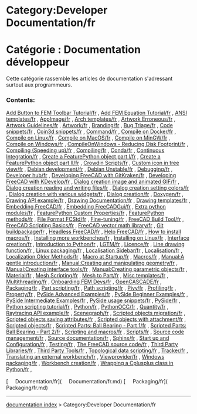 # Category:Developer Documentation/fr
# Catégorie : Documentation développeur 

Cette catégorie rassemble les articles de documentation s\'adressant surtout aux programmeurs.

### Contents:

[Add Button to FEM Toolbar Tutorial/fr](Add_Button_to_FEM_Toolbar_Tutorial/fr.md) , [Add FEM Equation Tutorial/fr](Add_FEM_Equation_Tutorial/fr.md) , [ANSI templates/fr](ANSI_templates/fr.md) , [AppImage/fr](AppImage/fr.md) , [Arch templates/fr](Arch_templates/fr.md) , [Artwork Erroneous/fr](Artwork_Erroneous/fr.md) , [Artwork Guidelines/fr](Artwork_Guidelines/fr.md) , [Artwork/fr](Artwork/fr.md) , [Branding/fr](Branding/fr.md) , [Bug Triage/fr](Bug_Triage/fr.md) , [Code snippets/fr](Code_snippets/fr.md) , [Coin3d snippets/fr](Coin3d_snippets/fr.md) , [Command/fr](Command/fr.md) , [Compile on Docker/fr](Compile_on_Docker/fr.md) , [Compile on Linux/fr](Compile_on_Linux/fr.md) , [Compile on MacOS/fr](Compile_on_MacOS/fr.md) , [Compile on MinGW/fr](Compile_on_MinGW/fr.md) , [Compile on Windows/fr](Compile_on_Windows/fr.md) , [CompileOnWindows - Reducing Disk Footprint/fr](CompileOnWindows_-_Reducing_Disk_Footprint/fr.md) , [Compiling (Speeding up)/fr](Compiling_(Speeding_up)/fr.md) , [Compiling/fr](Compiling/fr.md) , [Conda/fr](Conda/fr.md) , [Continuous Integration/fr](Continuous_Integration/fr.md) , [Create a FeaturePython object part I/fr](Create_a_FeaturePython_object_part_I/fr.md) , [Create a FeaturePython object part II/fr](Create_a_FeaturePython_object_part_II/fr.md) , [Crowdin Scripts/fr](Crowdin_Scripts/fr.md) , [Custom icon in tree view/fr](Custom_icon_in_tree_view/fr.md) , [Debian development/fr](Debian_development/fr.md) , [Debian Unstable/fr](Debian_Unstable/fr.md) , [Debugging/fr](Debugging/fr.md) , [Developer hub/fr](Developer_hub/fr.md) , [Developing FreeCAD with GitKraken/fr](Developing_FreeCAD_with_GitKraken/fr.md) , [Developing FreeCAD with KDevelop/fr](Developing_FreeCAD_with_KDevelop/fr.md) , [Dialog creation image and animated GIF/fr](Dialog_creation_image_and_animated_GIF/fr.md) , [Dialog creation reading and writing files/fr](Dialog_creation_reading_and_writing_files/fr.md) , [Dialog creation setting colors/fr](Dialog_creation_setting_colors/fr.md) , [Dialog creation with various widgets/fr](Dialog_creation_with_various_widgets/fr.md) , [Dialog creation/fr](Dialog_creation/fr.md) , [Doxygen/fr](Doxygen/fr.md) , [Drawing API example/fr](Drawing_API_example/fr.md) , [Drawing Documentation/fr](Drawing_Documentation/fr.md) , [Drawing templates/fr](Drawing_templates/fr.md) , [Embedding FreeCAD/fr](Embedding_FreeCAD/fr.md) , [Embedding FreeCADGui/fr](Embedding_FreeCADGui/fr.md) , [Extra python modules/fr](Extra_python_modules/fr.md) , [FeaturePython Custom Properties/fr](FeaturePython_Custom_Properties/fr.md) , [FeaturePython methods/fr](FeaturePython_methods/fr.md) , [File Format FCStd/fr](File_Format_FCStd/fr.md) , [Fine-tuning/fr](Fine-tuning/fr.md) , [FreeCAD Build Tool/fr](FreeCAD_Build_Tool/fr.md) , [FreeCAD Scripting Basics/fr](FreeCAD_Scripting_Basics/fr.md) , [FreeCAD vector math library/fr](FreeCAD_vector_math_library/fr.md) , [Git buildpackage/fr](Git_buildpackage/fr.md) , [Headless FreeCAD/fr](Headless_FreeCAD/fr.md) , [Help FreeCAD/fr](Help_FreeCAD/fr.md) , [How to install macros/fr](How_to_install_macros/fr.md) , [Installing more workbenches/fr](Installing_more_workbenches/fr.md) , [Installing on Linux/fr](Installing_on_Linux/fr.md) , [Interface creation/fr](Interface_creation/fr.md) , [Introduction to Python/fr](Introduction_to_Python/fr.md) , [LGTM/fr](LGTM/fr.md) , [Licence/fr](Licence/fr.md) , [Line drawing function/fr](Line_drawing_function/fr.md) , [Linux packaging/fr](Linux_packaging/fr.md) , [Localisation Sidebar/fr](Localisation_Sidebar/fr.md) , [Localisation/fr](Localisation/fr.md) , [Localization Older Methods/fr](Localization_Older_Methods/fr.md) , [Macro at Startup/fr](Macro_at_Startup/fr.md) , [Macros/fr](Macros/fr.md) , [Manual:A gentle introduction/fr](Manual:A_gentle_introduction/fr.md) , [Manual:Creating and manipulating geometry/fr](Manual:Creating_and_manipulating_geometry/fr.md) , [Manual:Creating interface tools/fr](Manual:Creating_interface_tools/fr.md) , [Manual:Creating parametric objects/fr](Manual:Creating_parametric_objects/fr.md) , [Material/fr](Material/fr.md) , [Mesh Scripting/fr](Mesh_Scripting/fr.md) , [Mesh to Part/fr](Mesh_to_Part/fr.md) , [Misc templates/fr](Misc_templates/fr.md) , [Multithreading/fr](Multithreading/fr.md) , [Onboarding FEM Devs/fr](Onboarding_FEM_Devs/fr.md) , [OpenCASCADE/fr](OpenCASCADE/fr.md) , [Packaging/fr](Packaging/fr.md) , [Part scripting/fr](Part_scripting/fr.md) , [Path scripting/fr](Path_scripting/fr.md) , [Pivy/fr](Pivy/fr.md) , [Profiling/fr](Profiling/fr.md) , [Property/fr](Property/fr.md) , [PySide Advanced Examples/fr](PySide_Advanced_Examples/fr.md) , [PySide Beginner Examples/fr](PySide_Beginner_Examples/fr.md) , [PySide Intermediate Examples/fr](PySide_Intermediate_Examples/fr.md) , [PySide usage snippets/fr](PySide_usage_snippets/fr.md) , [PySide/fr](PySide/fr.md) , [Python scripting tutorial/fr](Python_scripting_tutorial/fr.md) , [Python/fr](Python/fr.md) , [PythonOCC/fr](PythonOCC/fr.md) , [Quantity/fr](Quantity/fr.md) , [Raytracing API example/fr](Raytracing_API_example/fr.md) , [Scenegraph/fr](Scenegraph/fr.md) , [Scripted objects migration/fr](Scripted_objects_migration/fr.md) , [Scripted objects saving attributes/fr](Scripted_objects_saving_attributes/fr.md) , [Scripted objects with attachment/fr](Scripted_objects_with_attachment/fr.md) , [Scripted objects/fr](Scripted_objects/fr.md) , [Scripted Parts: Ball Bearing - Part 1/fr](Scripted_Parts:_Ball_Bearing_-_Part_1/fr.md) , [Scripted Parts: Ball Bearing - Part 2/fr](Scripted_Parts:_Ball_Bearing_-_Part_2/fr.md) , [Scripting and macros/fr](Scripting_and_macros/fr.md) , [Scripts/fr](Scripts/fr.md) , [Source code management/fr](Source_code_management/fr.md) , [Source documentation/fr](Source_documentation/fr.md) , [Sphinx/fr](Sphinx/fr.md) , [Start up and Configuration/fr](Start_up_and_Configuration/fr.md) , [Testing/fr](Testing/fr.md) , [The FreeCAD source code/fr](The_FreeCAD_source_code/fr.md) , [Third Party Libraries/fr](Third_Party_Libraries/fr.md) , [Third Party Tools/fr](Third_Party_Tools/fr.md) , [Topological data scripting/fr](Topological_data_scripting/fr.md) , [Tracker/fr](Tracker/fr.md) , [Translating an external workbench/fr](Translating_an_external_workbench/fr.md) , [Viewprovider/fr](Viewprovider/fr.md) , [Windows packaging/fr](Windows_packaging/fr.md) , [Workbench creation/fr](Workbench_creation/fr.md) , [Wrapping a Cplusplus class in Python/fr](Wrapping_a_Cplusplus_class_in_Python/fr.md) ,

[<img src="images/Property.png" style="width:16px"> Documentation/fr](<img src="images/Property.png" style="width:16px"> Documentation/fr.md) [<img src="images/Property.png" style="width:16px"> Packaging/fr](<img src="images/Property.png" style="width:16px"> Packaging/fr.md)

---
[documentation index](../README.md) > Category:Developer Documentation/fr
